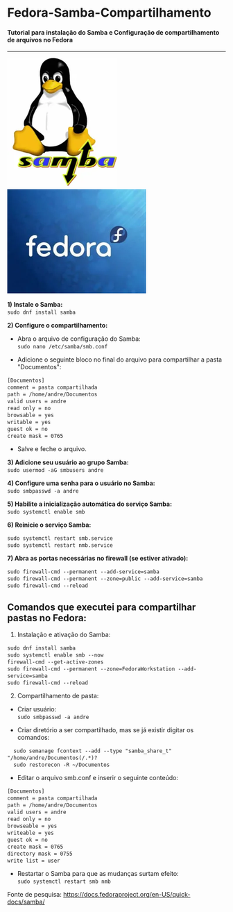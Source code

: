 # Fedora-Samba-Compartilhamento
#### **Tutorial para instalação do Samba e Configuração de compartilhamento de arquivos no Fedora**
---

<img src="/imagens/samba.png">      <img src="/imagens/fedora.png">

**1) Instale o Samba:**</br>
   `sudo dnf install samba`
   
**2) Configure o compartilhamento:**</br>
   - Abra o arquivo de configuração do Samba:</br>
   `sudo nano /etc/samba/smb.conf`

   - Adicione o seguinte bloco no final do arquivo para compartilhar a pasta "Documentos":

 ```
[Documentos]
comment = pasta compartilhada
path = /home/andre/Documentos
valid users = andre
read only = no
browsable = yes
writable = yes
guest ok = no
create mask = 0765
```

- Salve e feche o arquivo.

**3) Adicione seu usuário ao grupo Samba:**</br>
   `sudo usermod -aG smbusers andre`
   
**4) Configure uma senha para o usuário no Samba:**</br>
  `sudo smbpasswd -a andre`

**5) Habilite a inicialização automática do serviço Samba:**</br>
   `sudo systemctl enable smb`

**6) Reinicie o serviço Samba:**</br>
  ```
  sudo systemctl restart smb.service
  sudo systemctl restart nmb.service
```

**7) Abra as portas necessárias no firewall (se estiver ativado):**</br>
  ```
sudo firewall-cmd --permanent --add-service=samba
sudo firewall-cmd --permanent --zone=public --add-service=samba
sudo firewall-cmd --reload
```

## **Comandos que executei para compartilhar pastas no Fedora:**

1) Instalação e ativação do Samba:</br>
```
sudo dnf install samba
sudo systemctl enable smb --now
firewall-cmd --get-active-zones
sudo firewall-cmd --permanent --zone=FedoraWorkstation --add-service=samba
sudo firewall-cmd --reload
```

2) Compartilhamento de pasta:

 - Criar usuário:</br>
   ``sudo smbpasswd -a andre``
   
 - Criar diretório a ser compartilhado, mas se já existir digitar os comandos:</br>
 ```
   sudo semanage fcontext --add --type "samba_share_t" "/home/andre/Documentos(/.*)?
   sudo restorecon -R ~/Documentos
```
  
 - Editar o arquivo smb.conf e inserir o seguinte conteúdo:</br>
```
[Documentos]
comment = pasta compartilhada
path = /home/andre/Documentos
valid users = andre
read only = no
browseable = yes
writeable = yes
guest ok = no
create mask = 0765
directory mask = 0755
write list = user
```
        
- Restartar o Samba para que as mudanças surtam efeito:</br>
 ``sudo systemctl restart smb nmb``
 
 Fonte de pesquisa: https://docs.fedoraproject.org/en-US/quick-docs/samba/


